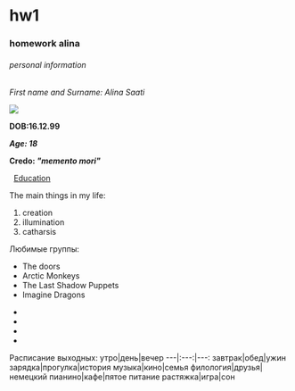 # hw1
### homework alina
###### personal information


*First name and Surname: Alina Saati*

![](https://pp.userapi.com/c639522/v639522327/5d0bf/AYuoHJ45q7g.jpg)

**DOB:16.12.99**

***Age: 18***

**Credo: *"memento mori"***

  [Education](https://www.hse.ru "heaven")
  
The main things in my life:
1. creation
2. illumination
3. catharsis

Любимые группы:
* The doors
* Arctic Monkeys
* The Last Shadow Puppets
* Imagine Dragons

 -
 -
 -
 -

Расписание выходных:
утро|день|вечер
---|:---:|---:
завтрак|обед|ужин
зарядка|прогулка|история
музыка|кино|семья
филология|друзья|немецкий
пианино|кафе|пятое питание
растяжка|игра|сон
